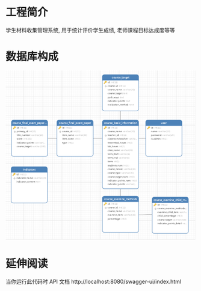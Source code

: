 # 工程简介

学生材料收集管理系统, 用于统计评价学生成绩, 老师课程目标达成度等等

# 数据库构成
<img src="https://github.com/aerlany/Images-of-mine/blob/main/Manage_system/%E6%95%B0%E6%8D%AE%E5%BA%93%E6%9E%84%E6%88%90.png" alt="数据库构成" title="数据库构成">


# 延伸阅读
当你运行此代码时
API 文档 http://localhost:8080/swagger-ui/index.html

